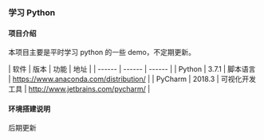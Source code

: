 ### 学习 Python 


#### 项目介绍

本项目主要是平时学习 python 的一些 demo，不定期更新。


| 软件	 | 版本 | 功能 | 地址 |
| ------ | ------ | ------ |
| Python | 3.7.1 | 脚本语言 | https://www.anaconda.com/distribution/ |
| PyCharm | 2018.3 | 可视化开发工具 | http://www.jetbrains.com/pycharm/ |

#### 环境搭建说明

后期更新

